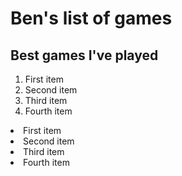 # Ben's list of games
## Best games I've played
<ol>
  <li>First item</li>
  <li>Second item</li>
  <li>Third item</li>
  <li>Fourth item</li>
</ol
  ## best games I want to play
<ol>
  <li>First item</li>
  <li>Second item</li>
  <li>Third item</li>
  <li>Fourth item</li>
</ol>
